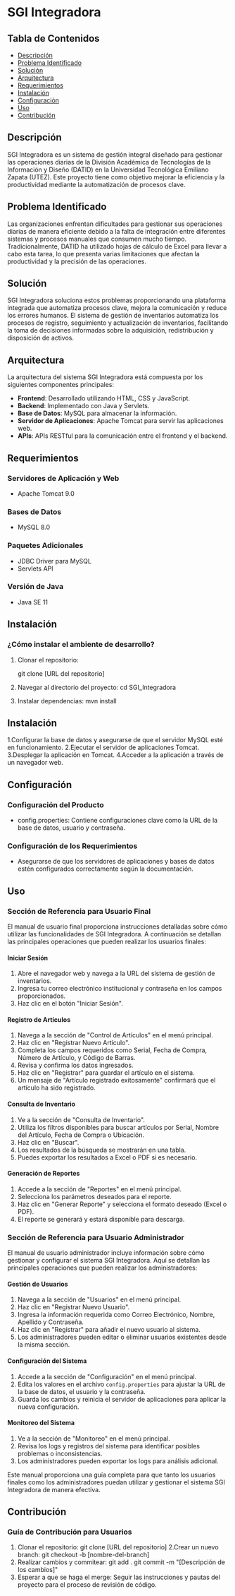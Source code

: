 # SGI Integradora

## Tabla de Contenidos
- [Descripción](https://github.com/KatiaAlexandra/SGI_Integradora/edit/main/README.md#descripción)
- [Problema Identificado](https://github.com/KatiaAlexandra/SGI_Integradora/edit/main/README.md#problema-identificado)
- [Solución](https://github.com/KatiaAlexandra/SGI_Integradora/edit/main/README.md#solución)
- [Arquitectura](https://github.com/KatiaAlexandra/SGI_Integradora/edit/main/README.md#arquitectura)
- [Requerimientos](https://github.com/KatiaAlexandra/SGI_Integradora/edit/main/README.md#requerimientos)
- [Instalación](https://github.com/KatiaAlexandra/SGI_Integradora/edit/main/README.md#instalación)
- [Configuración](https://github.com/KatiaAlexandra/SGI_Integradora/edit/main/README.md#configuración)
- [Uso](https://github.com/KatiaAlexandra/SGI_Integradora/edit/main/README.md#uso)
- [Contribución](https://github.com/KatiaAlexandra/SGI_Integradora/edit/main/README.md#contribución)
  
## Descripción
SGI Integradora es un sistema de gestión integral diseñado para gestionar las operaciones diarias de la División Académica de Tecnologías de la Información y Diseño (DATID) en la Universidad Tecnológica Emiliano Zapata (UTEZ). Este proyecto tiene como objetivo mejorar la eficiencia y la productividad mediante la automatización de procesos clave.

## Problema Identificado
Las organizaciones enfrentan dificultades para gestionar sus operaciones diarias de manera eficiente debido a la falta de integración entre diferentes sistemas y procesos manuales que consumen mucho tiempo. Tradicionalmente, DATID ha utilizado hojas de cálculo de Excel para llevar a cabo esta tarea, lo que presenta varias limitaciones que afectan la productividad y la precisión de las operaciones.

## Solución
SGI Integradora soluciona estos problemas proporcionando una plataforma integrada que automatiza procesos clave, mejora la comunicación y reduce los errores humanos. El sistema de gestión de inventarios automatiza los procesos de registro, seguimiento y actualización de inventarios, facilitando la toma de decisiones informadas sobre la adquisición, redistribución y disposición de activos.

## Arquitectura
La arquitectura del sistema SGI Integradora está compuesta por los siguientes componentes principales:
- **Frontend**: Desarrollado utilizando HTML, CSS y JavaScript.
- **Backend**: Implementado con Java y Servlets.
- **Base de Datos**: MySQL para almacenar la información.
- **Servidor de Aplicaciones**: Apache Tomcat para servir las aplicaciones web.
- **APIs**: APIs RESTful para la comunicación entre el frontend y el backend.

## Requerimientos
### Servidores de Aplicación y Web
- Apache Tomcat 9.0

### Bases de Datos
- MySQL 8.0

### Paquetes Adicionales
- JDBC Driver para MySQL
- Servlets API

### Versión de Java
- Java SE 11

## Instalación
### ¿Cómo instalar el ambiente de desarrollo?
1. Clonar el repositorio:

   git clone [URL del repositorio]

2. Navegar al directorio del proyecto:
   cd SGI_Integradora
   
3. Instalar dependencias:
   mvn install

## Instalación
1.Configurar la base de datos y asegurarse de que el servidor MySQL esté en funcionamiento.
2.Ejecutar el servidor de aplicaciones Tomcat.
3.Desplegar la aplicación en Tomcat.
4.Acceder a la aplicación a través de un navegador web.

## Configuración
### Configuración del Producto
- config.properties: Contiene configuraciones clave como la URL de la base de datos, usuario y contraseña.
### Configuración de los Requerimientos
- Asegurarse de que los servidores de aplicaciones y bases de datos estén configurados correctamente según la documentación.

## Uso
### Sección de Referencia para Usuario Final
El manual de usuario final proporciona instrucciones detalladas sobre cómo utilizar las funcionalidades de SGI Integradora. A continuación se detallan las principales operaciones que pueden realizar los usuarios finales:

#### Iniciar Sesión
1. Abre el navegador web y navega a la URL del sistema de gestión de inventarios.
2. Ingresa tu correo electrónico institucional y contraseña en los campos proporcionados.
3. Haz clic en el botón "Iniciar Sesión".

#### Registro de Artículos
1. Navega a la sección de "Control de Artículos" en el menú principal.
2. Haz clic en "Registrar Nuevo Artículo".
3. Completa los campos requeridos como Serial, Fecha de Compra, Número de Artículo, y Código de Barras.
4. Revisa y confirma los datos ingresados.
5. Haz clic en "Registrar" para guardar el artículo en el sistema.
6. Un mensaje de "Artículo registrado exitosamente" confirmará que el artículo ha sido registrado.

#### Consulta de Inventario
1. Ve a la sección de "Consulta de Inventario".
2. Utiliza los filtros disponibles para buscar artículos por Serial, Nombre del Artículo, Fecha de Compra o Ubicación.
3. Haz clic en "Buscar".
4. Los resultados de la búsqueda se mostrarán en una tabla.
5. Puedes exportar los resultados a Excel o PDF si es necesario.

#### Generación de Reportes
1. Accede a la sección de "Reportes" en el menú principal.
2. Selecciona los parámetros deseados para el reporte.
3. Haz clic en "Generar Reporte" y selecciona el formato deseado (Excel o PDF).
4. El reporte se generará y estará disponible para descarga.

### Sección de Referencia para Usuario Administrador
El manual de usuario administrador incluye información sobre cómo gestionar y configurar el sistema SGI Integradora. Aquí se detallan las principales operaciones que pueden realizar los administradores:

#### Gestión de Usuarios
1. Navega a la sección de "Usuarios" en el menú principal.
2. Haz clic en "Registrar Nuevo Usuario".
3. Ingresa la información requerida como Correo Electrónico, Nombre, Apellido y Contraseña.
4. Haz clic en "Registrar" para añadir el nuevo usuario al sistema.
5. Los administradores pueden editar o eliminar usuarios existentes desde la misma sección.

#### Configuración del Sistema
1. Accede a la sección de "Configuración" en el menú principal.
2. Edita los valores en el archivo `config.properties` para ajustar la URL de la base de datos, el usuario y la contraseña.
3. Guarda los cambios y reinicia el servidor de aplicaciones para aplicar la nueva configuración.

#### Monitoreo del Sistema
1. Ve a la sección de "Monitoreo" en el menú principal.
2. Revisa los logs y registros del sistema para identificar posibles problemas o inconsistencias.
3. Los administradores pueden exportar los logs para análisis adicional.

Este manual proporciona una guía completa para que tanto los usuarios finales como los administradores puedan utilizar y gestionar el sistema SGI Integradora de manera efectiva.

## Contribución
### Guía de Contribución para Usuarios
1. Clonar el repositorio:
   git clone [URL del repositorio]
2.Crear un nuevo branch:
   git checkout -b [nombre-del-branch]
4. Realizar cambios y commitear:
   git add .
   git commit -m "[Descripción de los cambios]"
5. Esperar a que se haga el merge:
   Seguir las instrucciones y pautas del proyecto para el proceso de revisión de código.
